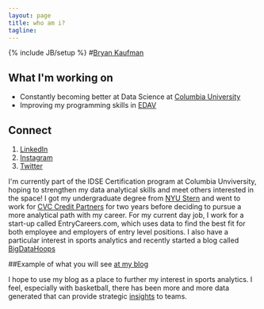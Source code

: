 ```yaml
---
layout: page
title: who am i?
tagline: 
---
```

{% include JB/setup %}
#[Bryan Kaufman](http://about.me/bkaufman)  

## What I'm working on ##

- Constantly becoming better at Data Science at [Columbia University](http://idse.columbia.edu/masters)
- Improving my programming skills in [EDAV](http://malecki.github.io/edav/agenda.html)

## Connect ##
1. [LinkedIn](http://www.linkedin.com/in/bryankaufman) 
2. [Instagram](http://instagram.com/bmk266)
1. [Twitter](http://twitter.com/bmk266)

 I'm currently part of the IDSE Certification program at Columbia Unviversity, hoping to strengthen my data analytical skills and meet others interested in the space!  I got my undergraduate degree from [NYU Stern](http://www.stern.nyu.edu/programs-admissions/undergraduate) and went to work for [CVC Credit Partners](http://www.cvc.com/Credit-Partners.htmx) for two years before deciding to pursue a more analytical path with my career. For my current day job, I work for a start-up called EntryCareers.com, which uses data to find the best fit for both employee and employers of entry level positions.   I also have a particular interest in sports analytics and recently started a blog called [BigDataHoops](http://bigdatahoops.com/)

 
##Example of what you will see [at my blog](http://bkaufman.github.io/)
 
I hope to use my blog as a place to further my interest in sports analytics.  I feel, especially with basketball, there has been more and more data generated that can provide strategic [insights](http://www.sloansportsconference.com/?p=10462) to teams.




